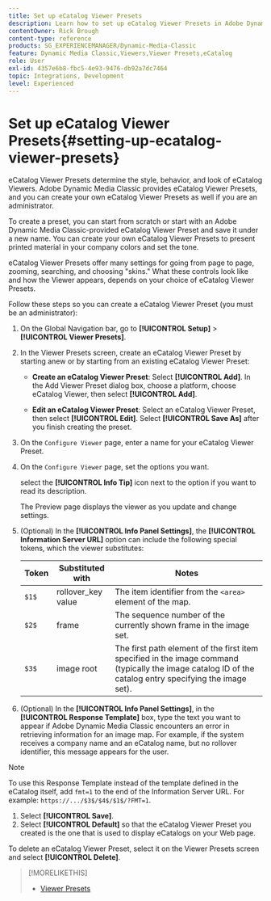 ```yaml
---
title: Set up eCatalog Viewer Presets
description: Learn how to set up eCatalog Viewer Presets in Adobe Dynamic Media Classic.
contentOwner: Rick Brough
content-type: reference
products: SG_EXPERIENCEMANAGER/Dynamic-Media-Classic
feature: Dynamic Media Classic,Viewers,Viewer Presets,eCatalog
role: User
exl-id: 4357e6b8-fbc5-4e93-9476-db92a7dc7464
topic: Integrations, Development
level: Experienced
---
```

# Set up eCatalog Viewer Presets{#setting-up-ecatalog-viewer-presets}

eCatalog Viewer Presets determine the style, behavior, and look of eCatalog Viewers. Adobe Dynamic Media Classic provides eCatalog Viewer Presets, and you can create your own eCatalog Viewer Presets as well if you are an administrator.

To create a preset, you can start from scratch or start with an Adobe Dynamic Media Classic-provided eCatalog Viewer Preset and save it under a new name. You can create your own eCatalog Viewer Presets to present printed material in your company colors and set the tone.

eCatalog Viewer Presets offer many settings for going from page to page, zooming, searching, and choosing "skins." What these controls look like and how the Viewer appears, depends on your choice of eCatalog Viewer Presets.

Follow these steps so you can create a eCatalog Viewer Preset (you must be an administrator):

1. On the Global Navigation bar, go to **[!UICONTROL Setup]** > **[!UICONTROL Viewer Presets]**.
1. In the Viewer Presets screen, create an eCatalog Viewer Preset by starting anew or by starting from an existing eCatalog Viewer Preset:

   * **Create an eCatalog Viewer Preset**: Select **[!UICONTROL Add]**. In the Add Viewer Preset dialog box, choose a platform, choose eCatalog Viewer, then select **[!UICONTROL Add]**.

   * **Edit an eCatalog Viewer Preset**: Select an eCatalog Viewer Preset, then select **[!UICONTROL Edit]**. Select **[!UICONTROL Save As]** after you finish creating the preset.

1. On the `Configure Viewer` page, enter a name for your eCatalog Viewer Preset.
1. On the `Configure Viewer` page, set the options you want.

   select the **[!UICONTROL Info Tip]** icon next to the option if you want to read its description.

   The Preview page displays the viewer as you update and change settings.

1. (Optional) In the **[!UICONTROL Info Panel Settings]**, the **[!UICONTROL Information Server URL]** option can include the following special tokens, which the viewer substitutes:

    | Token | Substituted with | Notes |
    | --- | --- | --- |
    | `$1$` | rollover_key value | The item identifier from the `<area>` element of the map. |
    | `$2$` | frame | The sequence number of the currently shown frame in the image set. |
    | `$3$` | image root| The first path element of the first item specified in the image command (typically the image catalog ID of the catalog entry specifying the image set). |

1. (Optional) In the **[!UICONTROL Info Panel Settings]**, in the **[!UICONTROL Response Template]** box, type the text you want to appear if Adobe Dynamic Media Classic encounters an error in retrieving information for an image map. For example, if the system receives a company name and an eCatalog name, but no rollover identifier, this message appears for the user.

>[!NOTE]
>
>To use this Response Template instead of the template defined in the eCatalog itself, add `fmt=1` to the end of the Information Server URL. For example: `https://.../$3$/$4$/$1$/?FMT=1`.

1. Select **[!UICONTROL Save]**.
1. Select **[!UICONTROL Default]** so that the eCatalog Viewer Preset you created is the one that is used to display eCatalogs on your Web page.

To delete an eCatalog Viewer Preset, select it on the Viewer Presets screen and select **[!UICONTROL Delete]**.

>[!MORELIKETHIS]
>
>* [Viewer Presets](application-setup.md#viewer_presets)
